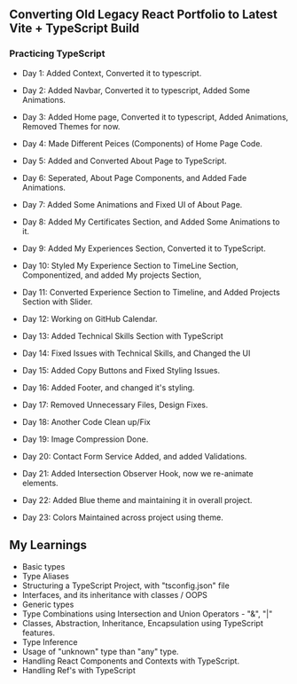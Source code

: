 ## Converting Old Legacy React Portfolio to Latest Vite + TypeScript Build

### Practicing TypeScript

- Day 1: Added Context, Converted it to typescript.

- Day 2: Added Navbar, Converted it to typescript, Added Some Animations.

- Day 3: Added Home page, Converted it to typescript, Added Animations, Removed Themes for now.

- Day 4: Made Different Peices (Components) of Home Page Code.

- Day 5: Added and Converted About Page to TypeScript.

- Day 6: Seperated, About Page Components, and Added Fade Animations.

- Day 7: Added Some Animations and Fixed UI of About Page.

- Day 8: Added My Certificates Section, and Added Some Animations to it.

- Day 9: Added My Experiences Section, Converted it to TypeScript.

- Day 10: Styled My Experience Section to TimeLine Section, Componentized, and added My projects Section,

- Day 11: Converted Experience Section to Timeline, and Added Projects Section with Slider.

- Day 12: Working on GitHub Calendar.

- Day 13: Added Technical Skills Section with TypeScript

- Day 14: Fixed Issues with Technical Skills, and Changed the UI

- Day 15: Added Copy Buttons and Fixed Styling Issues.

- Day 16: Added Footer, and changed it's styling.

- Day 17: Removed Unnecessary Files, Design Fixes.

- Day 18: Another Code Clean up/Fix

- Day 19: Image Compression Done.

- Day 20: Contact Form Service Added, and added Validations.

- Day 21: Added Intersection Observer Hook, now we re-animate elements.

- Day 22: Added Blue theme and maintaining it in overall project.

- Day 23: Colors Maintained across project using theme.

## My Learnings

- Basic types
- Type Aliases
- Structuring a TypeScript Project, with "tsconfig.json" file
- Interfaces, and its inheritance with classes / OOPS
- Generic types
- Type Combinations using Intersection and Union Operators - "&", "|"
- Classes, Abstraction, Inheritance, Encapsulation using TypeScript features.
- Type Inference
- Usage of "unknown" type than "any" type.
- Handling React Components and Contexts with TypeScript.
- Handling Ref's with TypeScript
